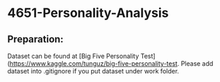 # 4651-Personality-Analysis  
## Preparation:  
Dataset can be found at [Big Five Personality Test](https://www.kaggle.com/tunguz/big-five-personality-test. Please add dataset into .gitignore if you put dataset under work folder.
